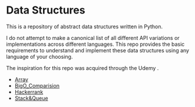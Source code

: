 # Data Structures

This is a repository of abstract data structures written in Python.

I do not attempt to make a canonical list of all different API variations or 
implementations across different languages. This repo provides the basic requirements 
to understand and implement these data structures using any language of your choosing.

The inspiration for this repo was acquired through the Udemy .


- [Array](#array)
- [BigO_Comparision](#BigO_Comparision)
- [Hackerrank](#Hackerrank)
- [Stack&Queue](#Stack&Queue)